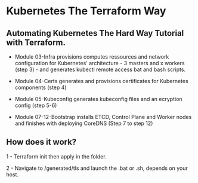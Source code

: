 # Kubernetes The Terraform Way

## Automating Kubernetes The Hard Way Tutorial with Terraform.

- Module 03-Infra provisions computes ressources and network configuration for Kubernetes' architecture - 3 masters and x workers (step 3) - and generates kubectl remote access bat and bash scripts. 

- Module 04-Certs generates and provisions certificates for Kubernetes components (step 4)

- Module 05-Kubeconfig generates kubeconfig files and an ecryption config (step 5-6)

- Module 07-12-Bootstrap installs ETCD, Control Plane and Worker nodes and finishes with deploying CoreDNS (Step 7 to step 12)

## How does it work? 

1 - Terraform init then apply in the folder.

2 - Navigate to /generated/tls and launch the .bat or .sh, depends on your host. 